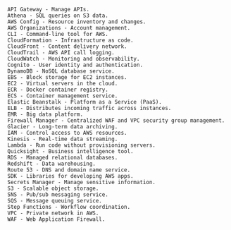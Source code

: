    API Gateway - Manage APIs.
    Athena - SQL queries on S3 data.
    AWS Config - Resource inventory and changes.
    AWS Organizations - Account management.
    CLI - Command-line tool for AWS.
    CloudFormation - Infrastructure as code.
    CloudFront - Content delivery network.
    CloudTrail - AWS API call logging.
    CloudWatch - Monitoring and observability.
    Cognito - User identity and authentication.
    DynamoDB - NoSQL database service.
    EBS - Block storage for EC2 instances.
    EC2 - Virtual servers in the cloud.
    ECR - Docker container registry.
    ECS - Container management service.
    Elastic Beanstalk - Platform as a Service (PaaS).
    ELB - Distributes incoming traffic across instances.
    EMR - Big data platform.
    Firewall Manager - Centralized WAF and VPC security group management.
    Glacier - Long-term data archiving.
    IAM - Control access to AWS resources.
    Kinesis - Real-time data streaming.
    Lambda - Run code without provisioning servers.
    Quicksight - Business intelligence tool.
    RDS - Managed relational databases.
    Redshift - Data warehousing.
    Route 53 - DNS and domain name service.
    SDK - Libraries for developing AWS apps.
    Secrets Manager - Manage sensitive information.
    S3 - Scalable object storage.
    SNS - Pub/sub messaging service.
    SQS - Message queuing service.
    Step Functions - Workflow coordination.
    VPC - Private network in AWS.
    WAF - Web Application Firewall.